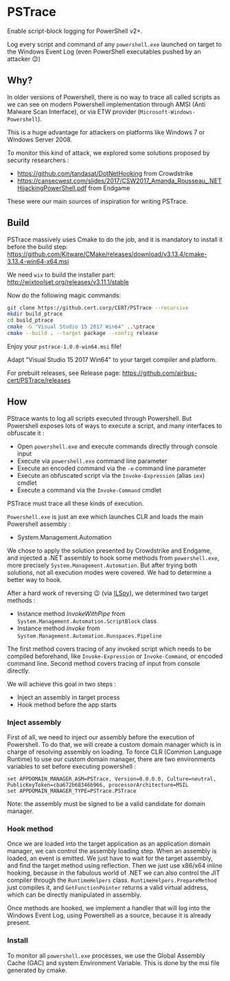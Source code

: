 # PSTrace

Enable script-block logging for PowerShell v2+.

Log every script and command of any `powershell.exe` launched on target to the Windows Event Log (even PowerShell executables pushed by an attacker 😉)

## Why?

In older versions of Powershell, there is no way to trace all called scripts as we can see on modern Powershell implementation through AMSI (Anti Malware Scan Interface), or via ETW provider (`Microsoft-Windows-Powershell`). 

This is a huge advantage for attackers on platforms like Windows 7 or Windows Server 2008.

To monitor this kind of attack, we explored some solutions proposed by security researchers : 
* https://github.com/tandasat/DotNetHooking from Crowdstrike
* https://cansecwest.com/slides/2017/CSW2017_Amanda_Rousseau_.NETHijackingPowerShell.pdf from Endgame

These were our main sources of inspiration for writing PSTrace.

## Build

PSTrace massively uses Cmake to do the job, and it is mandatory to install it before the build step:
https://github.com/Kitware/CMake/releases/download/v3.13.4/cmake-3.13.4-win64-x64.msi

We need `wix` to build the installer part:
http://wixtoolset.org/releases/v3.11.1/stable

Now do the following magic commands:
```bash
git clone https://github.cert.corp/CERT/PSTrace --recursive
mkdir build_ptrace
cd build_ptrace
cmake -G "Visual Studio 15 2017 Win64" ..\ptrace
cmake --build . --target package --config release
```

Enjoy your `pstrace-1.0.0-win64.msi` file!

Adapt "Visual Studio 15 2017 Win64" to your target compiler and platform.

For prebuilt releases, see Release page:
https://github.com/airbus-cert/PSTrace/releases

## How

PStrace wants to log all scripts executed through Powershell. But Powershell exposes lots of ways to execute a script, and many interfaces to obfuscate it :
* Open `powershell.exe` and execute commands directly through console input
* Execute via `powershell.exe` command line parameter
* Execute an encoded command via the `-e` command line parameter
* Execute an obfuscated script via the `Invoke-Expression` (alias `iex`) cmdlet
* Execute a command via the `Invoke-Command` cmdlet

PSTrace must trace all these kinds of execution.

`Powershell.exe` is just an exe which launches CLR and loads the main Powershell assembly :
* System.Management.Automation

We chose to apply the solution presented by Crowdstrike and Endgame, and injected a .NET assembly to hook some methods from `powershell.exe`, more precisely `System.Management.Automation`.
But after trying both solutions, not all execution modes were covered. We had to determine a better way to hook. 

After a hard work of reversing 😉 (via [ILSpy](https://github.com/icsharpcode/ILSpy)), we determined two target methods :
* Instance method *InvokeWithPipe* from `System.Management.Automation.ScriptBlock` class
* Instance method *Invoke* from `System.Management.Automation.Runspaces.Pipeline`

The first method covers tracing of any invoked script which needs to be compiled beforehand, like `Invoke-Expression` or `Invoke-Command`, or encoded command line.
Second method covers tracing of input from console directly.

We will achieve this goal in two steps :
* Inject an assembly in target process
* Hook method before the app starts

### Inject assembly

First of all, we need to inject our assembly before the execution of Powershell. To do that, we will create a custom domain manager which is in charge of resolving assembly on loading. To force CLR (Common Language Runtime) to use our custom domain manager, there are two environments variables to set before executing powershell :

```
set APPDOMAIN_MANAGER_ASM=PSTrace, Version=0.0.0.0, Culture=neutral, PublicKeyToken=cba672b68346b966, processorArchitecture=MSIL
set APPDOMAIN_MANAGER_TYPE=PSTrace.PSTrace
```

Note: the assembly must be signed to be a valid candidate for domain manager.

### Hook method

Once we are loaded into the target application as an application domain manager, we can control the assembly loading step. When an assembly is loaded, an event is emitted. We just have to wait for the target assembly, and find the target method using reflection.
Then we just use x86/x64 inline hooking, because in the fabulous world of .NET we can also control the JIT compiler through the `RuntimeHelpers` class. `RuntimeHelpers.PrepareMethod` just compiles it, and `GetFunctionPointer` returns a valid virtual address, which can be directly manipulated in assembly.

Once methods are hooked, we implement a handler that will log into the Windows Event Log, using Powershell as a source, because it is already present.

### Install

To monitor all `powershell.exe` processes, we use the Global Assembly Cache (GAC) and system Environment Variable. This is done by the msi file generated by cmake.
